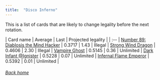 ```yaml
---
title:  "Disco Inferno"
---
```


This is a list of cards that are likely to change legality before the next rotation.

| Card name | Average | Last | Projected legality |
| :-- |
[Number 89: Diablosis the Mind Hacker](https://db.ygoprodeck.com/card/?search=Number%2089:%20Diablosis%20the%20Mind%20Hacker) | 0.3717 | 1.43 | Illegal |
[Strong Wind Dragon](https://db.ygoprodeck.com/card/?search=Strong%20Wind%20Dragon) | 0.4606 | 2.30 | Illegal |
[Vampire Ghost](https://db.ygoprodeck.com/card/?search=Vampire%20Ghost) | 0.5145 | 0.36 | Unlimited |
[Dark Infant @Ignister](https://db.ygoprodeck.com/card/?search=Dark%20Infant%20@Ignister) | 0.5228 | 0.07 | Unlimited |
[Infernal Flame Emperor](https://db.ygoprodeck.com/card/?search=Infernal%20Flame%20Emperor) | 0.5392 | 0.01 | Unlimited |

###### [Back home](index)